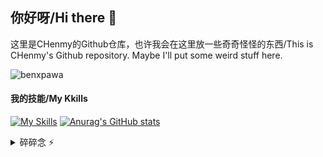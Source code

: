 ## 你好呀/Hi there 👋

这里是CHenmy的Github仓库，也许我会在这里放一些奇奇怪怪的东西/This is CHenmy's Github repository. Maybe I'll put some weird stuff here.

<!-- This is a Profile View Icon --Whrit By CHenmy -->
<p align="left"> <img src="https://komarev.com/ghpvc/?username=benxpawa&label=Profile%20views&color=0e75b6&style=flat" alt="benxpawa" /> </p>

#### 我的技能/My Kkills
<!-- This is a list of Kkill Icons provided by skillicons.drv --Whrit By CHenmy -->
[![My Skills](https://skillicons.dev/icons?i=html,css,js,md,php,cpp,lua,mysql,sqlite,nginx,wordpress,windows,linux,github,twitter,vscode,ps,ai,pr,au,ae,blender,powershell)](https://benxpawa.github.io/)
[![Anurag's GitHub stats](https://github-readme-stats.vercel.app/api?username=benxpawa)](https://github.com/anuraghazra/github-readme-stats)

<details>
  <summary>碎碎念 ⚡</summary>
  [![Anurag's GitHub stats](https://github-readme-stats.vercel.app/api?username=benxpawa)](https://github.com/anuraghazra/github-readme-stats)
  <a href="#">![Github stats](https://github-readme-stats.vercel.app/api?username=xxynet&theme=blueberry&count_private=true&hide_border=true&line_height=20)</a>
  <a href="#">![Top Langs](https://github-readme-stats.vercel.app/api/top-langs/?username=xxynet&layout=compact&theme=blueberry&count_private=true&hide_border=true)</a>
</details>
